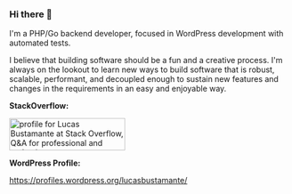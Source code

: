 ### Hi there 👋

I'm a PHP/Go backend developer, focused in WordPress development with automated tests.

I believe that building software should be a fun and a creative process. I'm always on the lookout to learn new ways to build software that is robust, scalable, performant, and decoupled enough to sustain new features and changes in the requirements in an easy and enjoyable way. 

**StackOverflow:**

<a href="https://stackoverflow.com/users/2056484/lucas-bustamante"><img src="https://stackoverflow.com/users/flair/2056484.png" width="208" height="58" alt="profile for Lucas Bustamante at Stack Overflow, Q&amp;A for professional and enthusiast programmers" title="profile for Lucas Bustamante at Stack Overflow, Q&amp;A for professional and enthusiast programmers"></a>

**WordPress Profile:**

https://profiles.wordpress.org/lucasbustamante/
